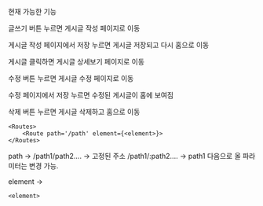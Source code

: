 현재 가능한 기능

글쓰기 버튼 누르면 게시글 작성 페이지로 이동

게시글 작성 페이지에서 저장 누르면 게시글 저장되고 다시 홈으로 이동

게시글 클릭하면 게시글 상세보기 페이지로 이동

수정 버튼 누르면 게시글 수정 페이지로 이동

수정 페이지에서 저장 누르면 수정된 게시글이 홈에 보여짐

삭제 버튼 누르면 게시글 삭제하고 홈으로 이동

```
<Routes>
    <Route path='/path' element={<element>}>
</Routes>
```
path -> /path1/path2.... -> 고정된 주소
        /path1/:path2.... -> path1 다음으로 올 파라미터는 변경 가능.

element ->
```
<element>
```